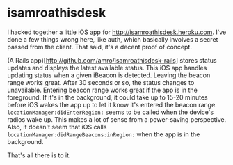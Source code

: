 # isamroathisdesk

I hacked together a little iOS app for http://isamroathisdesk.heroku.com. I've done a few things wrong here, like auth, which basically involves a secret passed from the client. That said, it's a decent proof of concept.

(A Rails app)[http://github.com/amro/isamroathisdesk-rails] stores status updates and displays the latest available status. This iOS app handles updating status when a given iBeacon is detected. Leaving the beacon range works great. After 30 seconds or so, the status changes to unavailable. Entering beacon range works great if the app is in the foreground. If it's in the background, it could take up to 15-20 minutes before iOS wakes the app up to let it know it's entered the beacon range. `locationManager:didEnterRegion:` seems to be called when the device's radios wake up. This makes a lot of sense from a power-saving perspective. Also, it doesn't seem that iOS calls `locationManager:didRangeBeacons:inRegion:` when the app is in the background.

That's all there is to it.